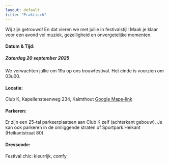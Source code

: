 ```yaml
---
layout: default
title: "Praktisch"
---
```

Wij zijn getrouwd! En dat vieren we met jullie in festivalstijl!
Maak je klaar voor een avond vol muziek, gezelligheid en onvergetelijke momenten.

#### Datum & Tijd: 
##### Zaterdag 20 september 2025
We verwachten jullie om 19u op ons trouwfestival.
Het einde is voorzien om 03u00.

#### Locatie:
Club K, Kapellensteenweg 234, Kalmthout
[Google Maps-link](https://g.co/kgs/Ck9EF9m)

#### Parkeren:
Er zijn een 25-tal parkeerplaatsen aan Club K zelf (achterkant gebouw).
Je kan ook parkeren in de omliggende straten of Sportpark Heikant (Heikantstraat 80).

#### Dresscode: 
Festival chic: kleurrijk, comfy
